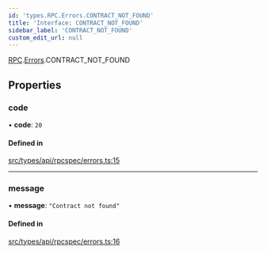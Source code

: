 ```yaml
---
id: 'types.RPC.Errors.CONTRACT_NOT_FOUND'
title: 'Interface: CONTRACT_NOT_FOUND'
sidebar_label: 'CONTRACT_NOT_FOUND'
custom_edit_url: null
---
```


[RPC](../namespaces/types.RPC.md).[Errors](../namespaces/types.RPC.Errors.md).CONTRACT_NOT_FOUND

## Properties

### code

• **code**: `20`

#### Defined in

[src/types/api/rpcspec/errors.ts:15](https://github.com/starknet-io/starknet.js/blob/v5.24.3/src/types/api/rpcspec/errors.ts#L15)

---

### message

• **message**: `"Contract not found"`

#### Defined in

[src/types/api/rpcspec/errors.ts:16](https://github.com/starknet-io/starknet.js/blob/v5.24.3/src/types/api/rpcspec/errors.ts#L16)
